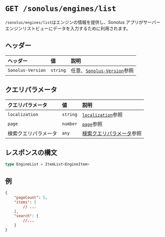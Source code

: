 # `GET /sonolus/engines/list`

`/sonolus/engines/list`はエンジンの情報を提供し、Sonolus アプリがサーバーエンジンリストビューにデータを入力するために利用されます。

## ヘッダー

| ヘッダー          | 値       | 説明                                                      |
| :---------------- | :------- | :-------------------------------------------------------- |
| `Sonolus-Version` | `string` | 任意、[`Sonolus-Version`](../headers/sonolus-version)参照 |

## クエリパラメータ

| クエリパラメータ     | 値       | 説明                                                                    |
| :------------------- | :------- | :---------------------------------------------------------------------- |
| `localization`       | `string` | [`localization`](../query-parameters/localization)参照                  |
| `page`               | `number` | [`page`](../query-parameters/page)参照                                  |
| 検索クエリパラメータ | `any`    | [検索クエリパラメータ](../query-parameters/search-query-parameters)参照 |

## レスポンスの構文

```ts
type EngineList = ItemList<EngineItem>
```

## 例

```json
{
    "pageCount": 5,
    "items": [
        // ...
    ],
    "search": {
        //...
    }
}
```
